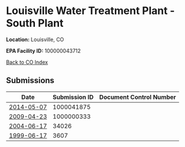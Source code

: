 # Louisville Water Treatment Plant - South Plant

**Location:** Louisville, CO

**EPA Facility ID:** 100000043712

[Back to CO Index](../../index.md)

## Submissions

| Date | Submission ID | Document Control Number |
|------|--------------|-------------------------|
| [2014-05-07](submissions/1000041875.md) | 1000041875 |  |
| [2009-04-23](submissions/1000000333.md) | 1000000333 |  |
| [2004-06-17](submissions/34026.md) | 34026 |  |
| [1999-06-17](submissions/3607.md) | 3607 |  |
